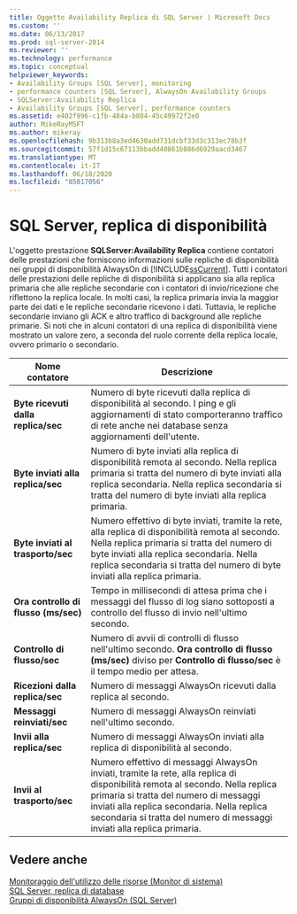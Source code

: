 ```yaml
---
title: Oggetto Availability Replica di SQL Server | Microsoft Docs
ms.custom: ''
ms.date: 06/13/2017
ms.prod: sql-server-2014
ms.reviewer: ''
ms.technology: performance
ms.topic: conceptual
helpviewer_keywords:
- Availability Groups [SQL Server], monitoring
- performance counters [SQL Server], AlwaysOn Availability Groups
- SQLServer:Availability Replica
- Availability Groups [SQL Server], performance counters
ms.assetid: e402f996-c1fb-484a-b804-45c49972f2e0
author: MikeRayMSFT
ms.author: mikeray
ms.openlocfilehash: 9b313b8a3ed4630add731dcbf33d3c313ec78b3f
ms.sourcegitcommit: 57f1d15c67113bbadd40861b886d6929aacd3467
ms.translationtype: MT
ms.contentlocale: it-IT
ms.lasthandoff: 06/18/2020
ms.locfileid: "85017056"
---
```

# <a name="sql-server-availability-replica"></a>SQL Server, replica di disponibilità
  L'oggetto prestazione **SQLServer:Availability Replica** contiene contatori delle prestazioni che forniscono informazioni sulle repliche di disponibilità nei gruppi di disponibilità AlwaysOn di [!INCLUDE[ssCurrent](../../includes/sscurrent-md.md)]. Tutti i contatori delle prestazioni delle repliche di disponibilità si applicano sia alla replica primaria che alle repliche secondarie con i contatori di invio/ricezione che riflettono la replica locale. In molti casi, la replica primaria invia la maggior parte dei dati e le repliche secondarie ricevono i dati. Tuttavia, le repliche secondarie inviano gli ACK e altro traffico di background alle repliche primarie. Si noti che in alcuni contatori di una replica di disponibilità viene mostrato un valore zero, a seconda del ruolo corrente della replica locale, ovvero primario o secondario.  
  
|Nome contatore|Descrizione|  
|------------------|-----------------|  
|**Byte ricevuti dalla replica/sec**|Numero di byte ricevuti dalla replica di disponibilità al secondo. I ping e gli aggiornamenti di stato comporteranno traffico di rete anche nei database senza aggiornamenti dell'utente.|  
|**Byte inviati alla replica/sec**|Numero di byte inviati alla replica di disponibilità remota al secondo. Nella replica primaria si tratta del numero di byte inviati alla replica secondaria. Nella replica secondaria si tratta del numero di byte inviati alla replica primaria.|  
|**Byte inviati al trasporto/sec**|Numero effettivo di byte inviati, tramite la rete, alla replica di disponibilità remota al secondo. Nella replica primaria si tratta del numero di byte inviati alla replica secondaria. Nella replica secondaria si tratta del numero di byte inviati alla replica primaria.|  
|**Ora controllo di flusso (ms/sec)**|Tempo in millisecondi di attesa prima che i messaggi del flusso di log siano sottoposti a controllo del flusso di invio nell'ultimo secondo.|  
|**Controllo di flusso/sec**|Numero di avvii di controlli di flusso nell'ultimo secondo. **Ora controllo di flusso (ms/sec)** diviso per **Controllo di flusso/sec** è il tempo medio per attesa.|  
|**Ricezioni dalla replica/sec**|Numero di messaggi AlwaysOn ricevuti dalla replica al secondo.|  
|**Messaggi reinviati/sec**|Numero di messaggi AlwaysOn reinviati nell'ultimo secondo.|  
|**Invii alla replica/sec**|Numero di messaggi AlwaysOn inviati alla replica di disponibilità al secondo.|  
|**Invii al trasporto/sec**|Numero effettivo di messaggi AlwaysOn inviati, tramite la rete, alla replica di disponibilità remota al secondo. Nella replica primaria si tratta del numero di messaggi inviati alla replica secondaria. Nella replica secondaria si tratta del numero di messaggi inviati alla replica primaria.|  
  
## <a name="see-also"></a>Vedere anche  
 [Monitoraggio dell'utilizzo delle risorse &#40;Monitor di sistema&#41;](monitor-resource-usage-system-monitor.md)   
 [SQL Server, replica di database](sql-server-database-replica.md)   
 [Gruppi di disponibilità AlwaysOn (SQL Server)](../../database-engine/availability-groups/windows/always-on-availability-groups-sql-server.md)  
  
  
